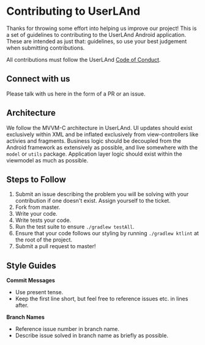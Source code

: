 # Contributing to UserLAnd 
Thanks for throwing some effort into helping us improve our project! 
This is a set of guidelines to contributing to the UserLAnd Android application.
These are intended as just that: guidelines, so use your best judgement when submitting contributions.

All contributions must follow the UserLAnd [Code of Conduct](https://github.com/likewu/MathLand/blob/master/CODE_OF_CONDUCT.md).

## Connect with us
Please talk with us here in the form of a PR or an issue.
 
## Architecture
We follow the MVVM-C architecture in UserLAnd. UI updates should exist exclusively within XML and be inflated exclusively from
view-controllers like activies and fragments. Business logic should be decoupled from the Android framework as extensively 
as possible, and live somewhere with the `model` or `utils` package. Application layer logic should exist within the 
viewmodel as much as possible. 

## Steps to Follow

1. Submit an issue describing the problem you will be solving with your contribution if one doesn't exist. Assign yourself to the ticket.
2. Fork from master.
3. Write your code.
4. Write tests your code.
5. Run the test suite to ensure `./gradlew testAll`.
6. Ensure that your code follows our styling by running `./gradlew ktlint` at the root of the project.
7. Submit a pull request to master!

## Style Guides
**Commit Messages**
- Use present tense.
- Keep the first line short, but feel free to reference issues etc. in lines after.

**Branch Names**
- Reference issue number in branch name.
- Describe issue solved in branch name as briefly as possible.
